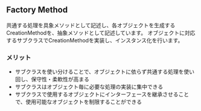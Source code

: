 ## Factory Method
共通する処理を具象メソッドとして記述し、各オブジェクトを生成するCreationMethodを、抽象メソッドとして記述しています。
オブジェクトに対応するサブクラスでCreationMethodを実装し、インスタンス化を行います。
### メリット
- サブクラスを使い分けることで、オブジェクトに依らず共通する処理を使い回し、保守性・柔軟性が高まる
- サブクラスはオブジェクト毎に必要な処理の実装に集中できる
- サブクラスで使用するオブジェクトにインターフェースを継承させることで、使用可能なオブジェクトを制限することができる
